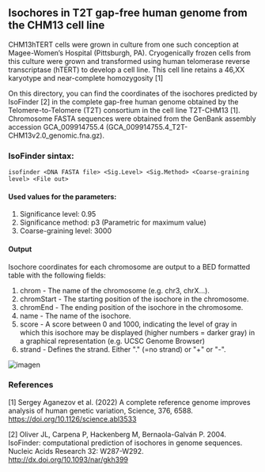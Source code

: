 ## Isochores in T2T gap-free human genome from the CHM13 cell line

CHM13hTERT cells were grown in culture from one such conception at Magee-Women’s Hospital (Pittsburgh, PA). Cryogenically frozen cells from this culture were grown and transformed using human telomerase reverse transcriptase (hTERT) to develop a cell line. This cell line retains a 46,XX karyotype and near-complete homozygosity [1]

On this directory, you can find the coordinates of the isochores predicted by IsoFinder [2] in the complete gap-free human genome obtained by the Telomere-to-Telomere (T2T) consortium in the cell line T2T-CHM13 [1]. Chromosome FASTA sequences were obtained from the GenBank assembly accession GCA_009914755.4 (GCA_009914755.4_T2T-CHM13v2.0_genomic.fna.gz).

### IsoFinder sintax:

`isofinder <DNA FASTA file> <Sig.Level> <Sig.Method> <Coarse-graining level> <File out>`

#### Used values for the parameters:
  
1. Significance level: 0.95 
2. Significance method: p3 (Parametric for maximum value)
3. Coarse-graining level: 3000

#### Output
Isochore coordinates for each chromosome are output to a BED formatted table with the following fields:
1.	chrom - The name of the chromosome (e.g. chr3, chrX…).
2.	chromStart - The starting position of the isochore in the chromosome.
3.	chromEnd - The ending position of the isochore in the chromosome. 
4.	name - The name of the isochore.
5.	score - A score between 0 and 1000, indicating the level of gray in which this isochore may be displayed (higher numbers = darker gray) in a graphical representation (e.g. UCSC Genome Browser)
6.	strand - Defines the strand. Either "." (=no strand) or "+" or "-".

![imagen](https://user-images.githubusercontent.com/8526974/161422809-0045fb9c-0484-48e7-814c-8f327bf0904e.png)

### References

[1] Sergey Aganezov et al. (2022) A complete reference genome improves analysis of human genetic variation, Science, 376, 6588. https://doi.org/10.1126/science.abl3533

[2] Oliver JL, Carpena P, Hackenberg M, Bernaola-Galván P. 2004. IsoFinder: computational prediction of isochores in genome sequences. Nucleic Acids Research 32: W287-W292. http://dx.doi.org/10.1093/nar/gkh399



